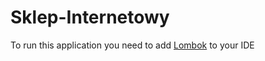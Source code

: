 # Sklep-Internetowy
To run this application you need to add [Lombok](https://projectlombok.org/) to your IDE 
